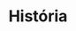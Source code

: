---
layout: posts_by_category
categories: História
title: História 
permalink: /category/História
---